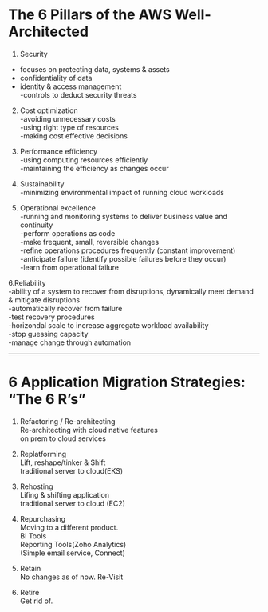 # The 6 Pillars of the AWS Well-Architected  
1. Security   
- focuses on protecting data, systems & assets  
- confidentiality of data  
- identity & access management  
-controls to deduct security threats  
   
2. Cost optimization  
-avoiding unnecessary costs  
-using right type of resources  
-making cost effective decisions  
   
3. Performance efficiency  
-using computing resources efficiently  
-maintaining the efficiency as changes occur  
   
4. Sustainability  
-minimizing environmental impact of running cloud workloads  
   
5. Operational excellence  
-running and monitoring systems to deliver business value and continuity  
-perform operations as code  
-make frequent, small, reversible changes  
-refine operations procedures frequently (constant improvement)  
-anticipate failure (identify possible failures before they occur)  
-learn from operational failure  
   
6.Reliability  
-ability of a system to recover from disruptions, dynamically meet demand & mitigate disruptions  
-automatically recover from failure  
-test recovery procedures  
-horizondal scale to increase aggregate workload availability  
-stop guessing capacity  
-manage change through automation  

-------------------------------------------------------------------------------------------------------------------------------------------

# 6 Application Migration Strategies:  “The 6 R’s”
1. Refactoring / Re-architecting  
Re-architecting with cloud native features  
on prem to cloud services  
 
2. Replatforming   
Lift, reshape/tinker & Shift  
traditional server to cloud(EKS)  
 
3. Rehosting  
Lifing & shifting application  
traditional server to cloud (EC2)  
 
4. Repurchasing  
Moving to a different product.  
BI Tools  
Reporting Tools(Zoho Analytics)  
(Simple email service, Connect)  
 
5. Retain   
No changes as of now. Re-Visit  
 
6. Retire   
Get rid of.  
